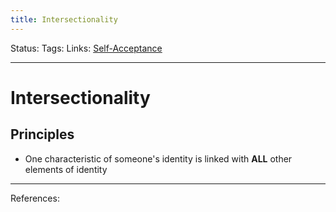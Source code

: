 ```yaml
---
title: Intersectionality
---
```

Status:
Tags:
Links: [Self-Acceptance](out/self-acceptance.md)
___
# Intersectionality
## Principles
- One characteristic of someone's identity is linked with **ALL** other elements of identity
___
References: